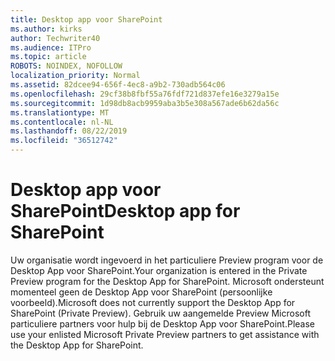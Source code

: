```yaml
---
title: Desktop app voor SharePoint
ms.author: kirks
author: Techwriter40
ms.audience: ITPro
ms.topic: article
ROBOTS: NOINDEX, NOFOLLOW
localization_priority: Normal
ms.assetid: 82dcee94-656f-4ec8-a9b2-730adb564c06
ms.openlocfilehash: 29cf38b8fbf55a76fdf721d837efe16e3279a15e
ms.sourcegitcommit: 1d98db8acb9959aba3b5e308a567ade6b62da56c
ms.translationtype: MT
ms.contentlocale: nl-NL
ms.lasthandoff: 08/22/2019
ms.locfileid: "36512742"
---
```

# <a name="desktop-app-for-sharepoint"></a><span data-ttu-id="6afac-102">Desktop app voor SharePoint</span><span class="sxs-lookup"><span data-stu-id="6afac-102">Desktop app for SharePoint</span></span>

<span data-ttu-id="6afac-103">Uw organisatie wordt ingevoerd in het particuliere Preview program voor de Desktop App voor SharePoint.</span><span class="sxs-lookup"><span data-stu-id="6afac-103">Your organization is entered in the Private Preview program for the Desktop App for SharePoint.</span></span> <span data-ttu-id="6afac-104">Microsoft ondersteunt momenteel geen de Desktop App voor SharePoint (persoonlijke voorbeeld).</span><span class="sxs-lookup"><span data-stu-id="6afac-104">Microsoft does not currently support the Desktop App for SharePoint (Private Preview).</span></span> <span data-ttu-id="6afac-105">Gebruik uw aangemelde Preview Microsoft particuliere partners voor hulp bij de Desktop App voor SharePoint.</span><span class="sxs-lookup"><span data-stu-id="6afac-105">Please use your enlisted Microsoft Private Preview partners to get assistance with the Desktop App for SharePoint.</span></span>
